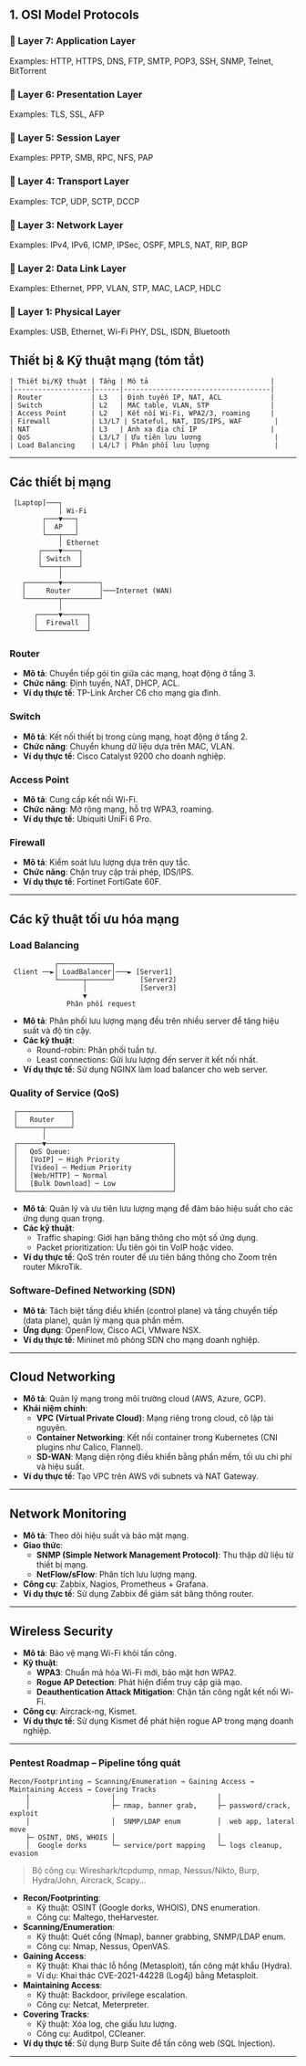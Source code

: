 

## 1. OSI Model Protocols
### 🔹 Layer 7: Application Layer
Examples: HTTP, HTTPS, DNS, FTP, SMTP, POP3, SSH, SNMP, Telnet, BitTorrent
### 🔹 Layer 6: Presentation Layer
Examples: TLS, SSL, AFP
### 🔹 Layer 5: Session Layer
Examples: PPTP, SMB, RPC, NFS, PAP
### 🔹 Layer 4: Transport Layer
Examples: TCP, UDP, SCTP, DCCP
### 🔹 Layer 3: Network Layer
Examples: IPv4, IPv6, ICMP, IPSec, OSPF, MPLS, NAT, RIP, BGP
### 🔹 Layer 2: Data Link Layer
Examples: Ethernet, PPP, VLAN, STP, MAC, LACP, HDLC
### 🔹 Layer 1: Physical Layer
Examples: USB, Ethernet, Wi-Fi PHY, DSL, ISDN, Bluetooth


## Thiết bị & Kỹ thuật mạng (tóm tắt)
```
| Thiết bị/Kỹ thuật | Tầng | Mô tả                              |
|-------------------|------|------------------------------------|
| Router            | L3   | Định tuyến IP, NAT, ACL            |
| Switch            | L2   | MAC table, VLAN, STP               |
| Access Point      | L2   | Kết nối Wi-Fi, WPA2/3, roaming     |
| Firewall          | L3/L7 | Stateful, NAT, IDS/IPS, WAF        |
| NAT               | L3   | Ánh xạ địa chỉ IP                  |
| QoS               | L3/L7 | Ưu tiên lưu lượng                  |
| Load Balancing    | L4/L7 | Phân phối lưu lượng                |
```
---



## Các thiết bị mạng

```
 [Laptop]───┐
            │ Wi-Fi
        ┌───▼───┐
        │  AP   │
        └───┬───┘
            │ Ethernet
       ┌────▼────┐
       │ Switch  │
       └────┬────┘
            │
   ┌────────▼─────────┐
   │     Router       │───Internet (WAN)
   └────────┬─────────┘
            │
      ┌─────▼──────┐
      │  Firewall  │
      └────────────┘

```

  ### Router
- **Mô tả**: Chuyển tiếp gói tin giữa các mạng, hoạt động ở tầng 3.
- **Chức năng**: Định tuyến, NAT, DHCP, ACL.
- **Ví dụ thực tế**: TP-Link Archer C6 cho mạng gia đình.

### Switch
- **Mô tả**: Kết nối thiết bị trong cùng mạng, hoạt động ở tầng 2.
- **Chức năng**: Chuyển khung dữ liệu dựa trên MAC, VLAN.
- **Ví dụ thực tế**: Cisco Catalyst 9200 cho doanh nghiệp.

### Access Point
- **Mô tả**: Cung cấp kết nối Wi-Fi.
- **Chức năng**: Mở rộng mạng, hỗ trợ WPA3, roaming.
- **Ví dụ thực tế**: Ubiquiti UniFi 6 Pro.

### Firewall
- **Mô tả**: Kiểm soát lưu lượng dựa trên quy tắc.
- **Chức năng**: Chặn truy cập trái phép, IDS/IPS.
- **Ví dụ thực tế**: Fortinet FortiGate 60F.

---

## Các kỹ thuật tối ưu hóa mạng

### Load Balancing

```
           ┌─────────────┐
 Client ──►│ LoadBalancer│───► [Server1]
           └──────┬──────┘      [Server2]
                  │             [Server3]
                  ▼
              Phân phối request

```

- **Mô tả**: Phân phối lưu lượng mạng đều trên nhiều server để tăng hiệu suất và độ tin cậy.
- **Các kỹ thuật**:
  - Round-robin: Phân phối tuần tự.
  - Least connections: Gửi lưu lượng đến server ít kết nối nhất.
- **Ví dụ thực tế**: Sử dụng NGINX làm load balancer cho web server.

### Quality of Service (QoS)
```
 ┌─────────────┐
 │   Router    │
 └──────┬──────┘
        │
 ┌──────▼───────────────────────────────┐
 │   QoS Queue:                         │
 │   [VoIP] ─ High Priority             │
 │   [Video] ─ Medium Priority          │
 │   [Web/HTTP] ─ Normal                │
 │   [Bulk Download] ─ Low              │
 └──────────────────────────────────────┘

```

- **Mô tả**: Quản lý và ưu tiên lưu lượng mạng để đảm bảo hiệu suất cho các ứng dụng quan trọng.
- **Các kỹ thuật**:
  - Traffic shaping: Giới hạn băng thông cho một số ứng dụng.
  - Packet prioritization: Ưu tiên gói tin VoIP hoặc video.
- **Ví dụ thực tế**: QoS trên router để ưu tiên băng thông cho Zoom trên router MikroTik.

### Software-Defined Networking (SDN)
- **Mô tả**: Tách biệt tầng điều khiển (control plane) và tầng chuyển tiếp (data plane), quản lý mạng qua phần mềm.
- **Ứng dụng**: OpenFlow, Cisco ACI, VMware NSX.
- **Ví dụ thực tế**: Mininet mô phỏng SDN cho mạng doanh nghiệp.

---

## Cloud Networking
- **Mô tả**: Quản lý mạng trong môi trường cloud (AWS, Azure, GCP).
- **Khái niệm chính**:
  - **VPC (Virtual Private Cloud)**: Mạng riêng trong cloud, cô lập tài nguyên.
  - **Container Networking**: Kết nối container trong Kubernetes (CNI plugins như Calico, Flannel).
  - **SD-WAN**: Mạng diện rộng điều khiển bằng phần mềm, tối ưu chi phí và hiệu suất.
- **Ví dụ thực tế**: Tạo VPC trên AWS với subnets và NAT Gateway.

---

## Network Monitoring
- **Mô tả**: Theo dõi hiệu suất và bảo mật mạng.
- **Giao thức**:
  - **SNMP (Simple Network Management Protocol)**: Thu thập dữ liệu từ thiết bị mạng.
  - **NetFlow/sFlow**: Phân tích lưu lượng mạng.
- **Công cụ**: Zabbix, Nagios, Prometheus + Grafana.
- **Ví dụ thực tế**: Sử dụng Zabbix để giám sát băng thông router.

---

## Wireless Security
- **Mô tả**: Bảo vệ mạng Wi-Fi khỏi tấn công.
- **Kỹ thuật**:
  - **WPA3**: Chuẩn mã hóa Wi-Fi mới, bảo mật hơn WPA2.
  - **Rogue AP Detection**: Phát hiện điểm truy cập giả mạo.
  - **Deauthentication Attack Mitigation**: Chặn tấn công ngắt kết nối Wi-Fi.
- **Công cụ**: Aircrack-ng, Kismet.
- **Ví dụ thực tế**: Sử dụng Kismet để phát hiện rogue AP trong mạng doanh nghiệp.

---

### Pentest Roadmap – Pipeline tổng quát
```
Recon/Footprinting → Scanning/Enumeration → Gaining Access →
Maintaining Access → Covering Tracks
    │                    │                         │
    │                    ├─ nmap, banner grab,     ├─ password/crack, exploit
    │                    │  SNMP/LDAP enum         │  web app, lateral move
    ├─ OSINT, DNS, WHOIS │                         │
    │  Google dorks      └─ service/port mapping   └─ logs cleanup, evasion
```
> Bộ công cụ: Wireshark/tcpdump, nmap, Nessus/Nikto, Burp, Hydra/John, Aircrack, Scapy…

- **Recon/Footprinting**:
  - Kỹ thuật: OSINT (Google dorks, WHOIS), DNS enumeration.
  - Công cụ: Maltego, theHarvester.
- **Scanning/Enumeration**:
  - Kỹ thuật: Quét cổng (Nmap), banner grabbing, SNMP/LDAP enum.
  - Công cụ: Nmap, Nessus, OpenVAS.
- **Gaining Access**:
  - Kỹ thuật: Khai thác lỗ hổng (Metasploit), tấn công mật khẩu (Hydra).
  - Ví dụ: Khai thác CVE-2021-44228 (Log4j) bằng Metasploit.
- **Maintaining Access**:
  - Kỹ thuật: Backdoor, privilege escalation.
  - Công cụ: Netcat, Meterpreter.
- **Covering Tracks**:
  - Kỹ thuật: Xóa log, che giấu lưu lượng.
  - Công cụ: Auditpol, CCleaner.
- **Ví dụ thực tế**: Sử dụng Burp Suite để tấn công web (SQL Injection).

---


